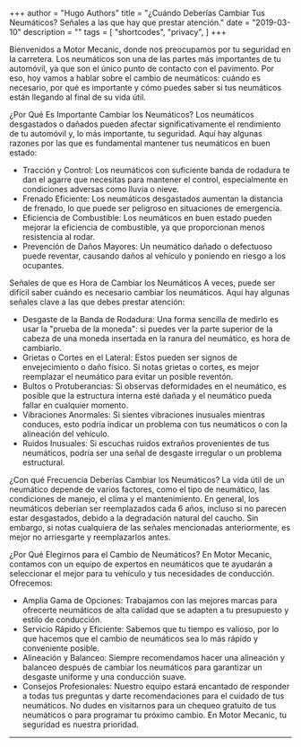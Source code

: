 +++
author = "Hugo Authors"
title = "¿Cuándo Deberías Cambiar Tus Neumáticos? Señales a las que hay que prestar atención."
date = "2019-03-10"
description = ""
tags = [
    "shortcodes",
    "privacy",
]
+++

Bienvenidos a Motor Mecanic, donde nos preocupamos por tu seguridad en la carretera. Los neumáticos son una de las partes más importantes de tu automóvil, ya que son el único punto de contacto con el pavimento. Por eso, hoy vamos a hablar sobre el cambio de neumáticos: cuándo es necesario, por qué es importante y cómo puedes saber si tus neumáticos están llegando al final de su vida útil.


¿Por Qué Es Importante Cambiar los Neumáticos?
Los neumáticos desgastados o dañados pueden afectar significativamente el rendimiento de tu automóvil y, lo más importante, tu seguridad. Aquí hay algunas razones por las que es fundamental mantener tus neumáticos en buen estado:

- Tracción y Control: Los neumáticos con suficiente banda de rodadura te dan el agarre que necesitas para mantener el control, especialmente en condiciones adversas como lluvia o nieve.
- Frenado Eficiente: Los neumáticos desgastados aumentan la distancia de frenado, lo que puede ser peligroso en situaciones de emergencia.
- Eficiencia de Combustible: Los neumáticos en buen estado pueden mejorar la eficiencia de combustible, ya que proporcionan menos resistencia al rodar.
- Prevención de Daños Mayores: Un neumático dañado o defectuoso puede reventar, causando daños al vehículo y poniendo en riesgo a los ocupantes.

Señales de que es Hora de Cambiar los Neumáticos
A veces, puede ser difícil saber cuándo es necesario cambiar los neumáticos. Aquí hay algunas señales clave a las que debes prestar atención:

- Desgaste de la Banda de Rodadura: Una forma sencilla de medirlo es usar la "prueba de la moneda": si puedes ver la parte superior de la cabeza de una moneda insertada en la ranura del neumático, es hora de cambiarlo.
- Grietas o Cortes en el Lateral: Estos pueden ser signos de envejecimiento o daño físico. Si notas grietas o cortes, es mejor reemplazar el neumático para evitar un posible reventón.
- Bultos o Protuberancias: Si observas deformidades en el neumático, es posible que la estructura interna esté dañada y el neumático pueda fallar en cualquier momento.
- Vibraciones Anormales: Si sientes vibraciones inusuales mientras conduces, esto podría indicar un problema con tus neumáticos o con la alineación del vehículo.
- Ruidos Inusuales: Si escuchas ruidos extraños provenientes de tus neumáticos, podría ser una señal de desgaste irregular o un problema estructural.

¿Con qué Frecuencia Deberías Cambiar los Neumáticos?
La vida útil de un neumático depende de varios factores, como el tipo de neumático, las condiciones de manejo, el clima y el mantenimiento. En general, los neumáticos deberían ser reemplazados cada 6 años, incluso si no parecen estar desgastados, debido a la degradación natural del caucho. Sin embargo, si notas cualquiera de las señales mencionadas anteriormente, es mejor no arriesgarte y reemplazarlos antes.

¿Por Qué Elegirnos para el Cambio de Neumáticos?
En Motor Mecanic, contamos con un equipo de expertos en neumáticos que te ayudarán a seleccionar el mejor para tu vehículo y tus necesidades de conducción. Ofrecemos:

- Amplia Gama de Opciones: Trabajamos con las mejores marcas para ofrecerte neumáticos de alta calidad que se adapten a tu presupuesto y estilo de conducción.
- Servicio Rápido y Eficiente: Sabemos que tu tiempo es valioso, por lo que hacemos que el cambio de neumáticos sea lo más rápido y conveniente posible.
- Alineación y Balanceo: Siempre recomendamos hacer una alineación y balanceo después de cambiar los neumáticos para garantizar un desgaste uniforme y una conducción suave.
- Consejos Profesionales: Nuestro equipo estará encantado de responder a todas tus preguntas y darte recomendaciones para el cuidado de tus neumáticos.
No dudes en visitarnos para un chequeo gratuito de tus neumáticos o para programar tu próximo cambio. En Motor Mecanic, tu seguridad es nuestra prioridad.


<!--more-->
---


